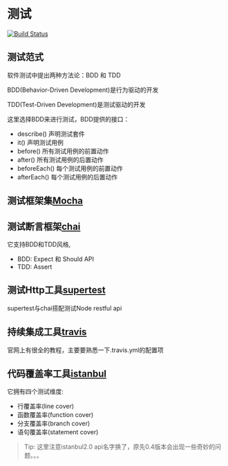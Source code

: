# 测试
[![Build Status](https://travis-ci.org/15751165579/Blog.svg?branch=master)](https://travis-ci.org/)

## 测试范式

软件测试中提出两种方法论：BDD 和 TDD

BDD(Behavior-Driven Development)是行为驱动的开发

TDD(Test-Driven Development)是测试驱动的开发

这里选择BDD来进行测试，BDD提供的接口：

- describe() 声明测试套件
- it() 声明测试用例
- before() 所有测试用例的前置动作
- after() 所有测试用例的后置动作
- beforeEach() 每个测试用例的前置动作
- afterEach() 每个测试用例的后置动作

## 测试框架集[Mocha](https://mochajs.org/)

## 测试断言框架[chai](http://www.chaijs.com/)

它支持BDD和TDD风格,

- BDD: Expect 和 Should API
- TDD: Assert

## 测试Http工具[supertest](https://github.com/visionmedia/supertest)

supertest与chai搭配测试Node restful api

## 持续集成工具[travis](https://travis-ci.org)

官网上有很全的教程，主要要熟悉一下.travis.yml的配置项

## 代码覆盖率工具[istanbul](https://istanbul.js.org/)

它拥有四个测试维度:
- 行覆盖率(line cover)
- 函数覆盖率(function cover)
- 分支覆盖率(branch cover)
- 语句覆盖率(statement cover)

> Tip: 这里注意istanbul2.0 api名字换了，原先0.4版本会出现一些奇妙的问题。。。
